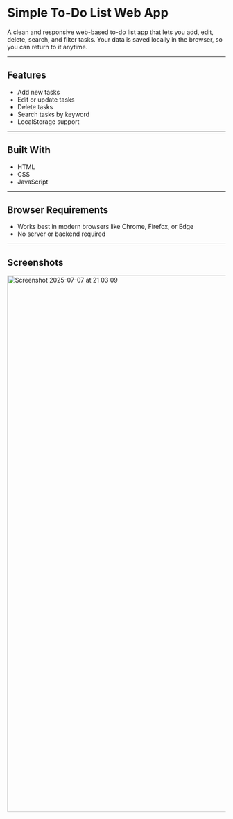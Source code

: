 # Simple To-Do List Web App

A clean and responsive web-based to-do list app that lets you add, edit, delete, search, and filter tasks. Your data is saved locally in the browser, so you can return to it anytime.

---

## Features

- Add new tasks  
- Edit or update tasks  
- Delete tasks  
- Search tasks by keyword  
- LocalStorage support

---

## Built With

- HTML  
- CSS  
- JavaScript

---

## Browser Requirements

- Works best in modern browsers like Chrome, Firefox, or Edge  
- No server or backend required

---

## Screenshots
<img width="1234" alt="Screenshot 2025-07-07 at 21 03 09" src="https://github.com/user-attachments/assets/69933c38-a120-4051-bdbf-87351cde2ca9" />


